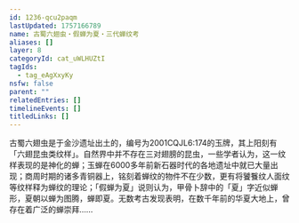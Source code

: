 ```yaml
---
id: 1236-qcu2paqm
lastUpdated: 1757166789
name: 古蜀六翅虫・假蝉为夏・三代蝉纹考
aliases: []
layer: 8
categoryId: cat_uWLHUZtI
tagIds:
  - tag_eAgXxyKy
nsfw: false
parent: ""
relatedEntries: []
timelineEvents: []
titledLinks: []
---
```


古蜀六翅虫是于金沙遗址出土的，编号为2001CQJL6:174的玉牌，其上阳刻有「六翅昆虫类纹样」。自然界中并不存在三对翅膀的昆虫，一些学者认为，这一纹样表现的是神化的蝉；玉蝉在6000多年前新石器时代的各地遗址中就已大量出现；商周时期的诸多青铜器上，铭刻着蝉纹的物件不在少数，更有将饕餮纹人面纹等纹样释为蝉纹的理论；「假蝉为夏」说则认为，甲骨卜辞中的「夏」字近似蝉形，夏朝以蝉为图腾，蝉即夏。无数考古发现表明，在数千年前的华夏大地上，曾存在着广泛的蝉崇拜……